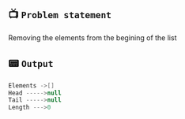 ## 📺 `Problem statement`
Removing the elements from the begining of the list


## 📟 `Output`
```kotlin
Elements ->[]
Head ----->null
Tail ----->null
Length --->0
```
